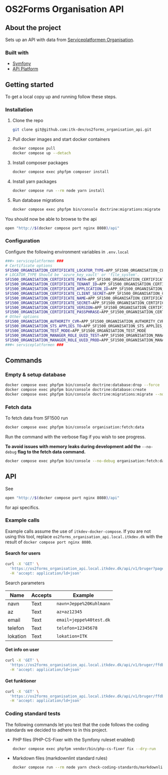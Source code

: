 # OS2Forms Organisation API

## About the project

Sets up an API with data from [Serviceplatformen Organisation](https://digitaliseringskataloget.dk/integration/sf1500).

### Built with

* [Symfony](https://symfony.com)
* [APi Platform](https://api-platform.com/)

## Getting started

To get a local copy up and running follow these steps.

### Installation

1. Clone the repo

   ```sh
   git clone git@github.com:itk-dev/os2forms_organisation_api.git
   ```

2. Pull docker images and start docker containers

   ```sh
   docker compose pull
   docker compose up --detach
   ```

3. Install composer packages

   ```sh
   docker compose exec phpfpm composer install
   ```

4. Install yarn packages

   ```sh
   docker compose run --rm node yarn install
   ```

5. Run database migrations

   ```sh
   docker compose exec phpfpm bin/console doctrine:migrations:migrate --no-interaction
   ```

You should now be able to browse to the api

```sh
open "http://$(docker compose port nginx 8080)/api"
```

### Configuration

Configure the following environment variables in `.env.local`

```sh
###> serviceplatformen ###
# Certificate options
SF1500_ORGANISATION_CERTIFICATE_LOCATOR_TYPE=APP_SF1500_ORGANISATION_CERTIFICATE_LOCATOR_TYPE
# LOCATOR_TYPE Should be 'azure_key_vault' or 'file_system'.
SF1500_ORGANISATION_CERTIFICATE_PATH=APP_SF1500_ORGANISATION_CERTIFICATE_PATH
SF1500_ORGANISATION_CERTIFICATE_TENANT_ID=APP_SF1500_ORGANISATION_CERTIFICATE_TENANT_ID
SF1500_ORGANISATION_CERTIFICATE_APPLICATION_ID=APP_SF1500_ORGANISATION_CERTIFICATE_APPLICATION_ID
SF1500_ORGANISATION_CERTIFICATE_CLIENT_SECRET=APP_SF1500_ORGANISATION_CERTIFICATE_CLIENT_SECRET
SF1500_ORGANISATION_CERTIFICATE_NAME=APP_SF1500_ORGANISATION_CERTIFICATE_NAME
SF1500_ORGANISATION_CERTIFICATE_SECRET=APP_SF1500_ORGANISATION_CERTIFICATE_SECRET
SF1500_ORGANISATION_CERTIFICATE_VERSION=APP_SF1500_ORGANISATION_CERTIFICATE_VERSION
SF1500_ORGANISATION_CERTIFICATE_PASSPHRASE=APP_SF1500_ORGANISATION_CERTIFICATE_PASSPHRASE
# Other options
SF1500_ORGANISATION_AUTHORITY_CVR=APP_SF1500_ORGANISATION_AUTHORITY_CVR
SF1500_ORGANISATION_STS_APPLIES_TO=APP_SF1500_ORGANISATION_STS_APPLIES_TO
SF1500_ORGANISATION_TEST_MODE=APP_SF1500_ORGANISATION_TEST_MODE
SF1500_ORGANISATION_MANAGER_ROLE_UUID_TEST=APP_SF1500_ORGANISATION_MANAGER_ROLE_UUID_TEST
SF1500_ORGANISATION_MANAGER_ROLE_UUID_PROD=APP_SF1500_ORGANISATION_MANAGER_ROLE_UUID_PROD
###< serviceplatformen ###
```

## Commands

### Empty & setup database

```sh
docker compose exec phpfpm bin/console doctrine:database:drop --force
docker compose exec phpfpm bin/console doctrine:database:create
docker compose exec phpfpm bin/console doctrine:migrations:migrate --no-interaction
```

### Fetch data

To fetch data from SF1500 run

```sh
docker compose exec phpfpm bin/console organisation:fetch:data
```

Run the command with the verbose flag if you wish to see progress.

**To avoid issues with memory leaks during development add the**
`--no-debug` **flag to the fetch data command.**

```sh
docker compose exec phpfpm bin/console --no-debug organisation:fetch:data -vvv
```

## API

See

```sh
open "http://$(docker compose port nginx 8080)/api"
```

for api specifics.

### Example calls

Example calls assume the use of `itkdev-docker-compose`.
If you are not using this tool,
replace  `os2forms_organisation_api.local.itkdev.dk`
with the result of `docker compose port nginx 8080`.

#### Search for users

```sh
curl -X 'GET' \
  'https://os2forms_organisation_api.local.itkdev.dk/api/v1/bruger?page=1&navn=Jeppe%20Kuhlmann' \
  -H 'accept: application/ld+json'
```

Search parameters

| Name    | Accepts      | Example                 |
|---------|--------------|-------------------------|
| navn    | Text         | `navn=Jeppe%20Kuhlmann` |
| az      | Text         | `az=az12345`            |
| email   | Text         | `email=jeppe%40test.dk` |
| telefon | Text         | `telefon=12345678`      |
| lokation   | Text         | `lokation=ITK`          |

#### Get info on user

```sh
curl -X 'GET' \
  'https://os2forms_organisation_api.local.itkdev.dk/api/v1/bruger/ffdb7559-2ad3-4662-9fd4-d69849939b66' \
  -H 'accept: application/ld+json'
```

#### Get funktioner

```sh
curl -X 'GET' \
  'https://os2forms_organisation_api.local.itkdev.dk/api/v1/bruger/ffdb7559-2ad3-4662-9fd4-d69849939b66/funktioner' \
  -H 'accept: application/ld+json'
```

### Coding standard tests

The following commands let you test that the code follows the coding standards
we decided to adhere to in this project.

* PHP files (PHP-CS-Fixer with the Symfony ruleset enabled)

   ```sh
   docker compose exec phpfpm vendor/bin/php-cs-fixer fix --dry-run
   ```

* Markdown files (markdownlint standard rules)

  ```sh
  docker compose run --rm node yarn check-coding-standards/markdownlint
  ```
